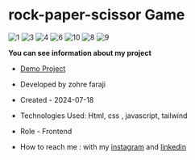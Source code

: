 # rock-paper-scissor Game

![1](https://github.com/user-attachments/assets/5815c940-a1c7-4a4d-a60e-8dde0d6e511a)
![3](https://github.com/user-attachments/assets/2a2e5a52-8d50-4455-b4f3-05698b19bf15)
![4](https://github.com/user-attachments/assets/ec894eb8-ffa3-4d18-95ba-2d84f8e415c3)
![6](https://github.com/user-attachments/assets/04f90749-7298-4579-ae37-5471f3c2cea6)
![10](https://github.com/user-attachments/assets/04ab547b-3e11-458f-b5aa-7e1314250cab)
![8](https://github.com/user-attachments/assets/a6a324c5-b553-457f-9510-05113abbdffe)
![9](https://github.com/user-attachments/assets/d0587634-2188-43b5-896f-848679c5ec22)


**You can see information about my project**
- [Demo Project](https://zohrefaraji.github.io/rock-paper-scissor-Game-030428/)

- Developed by zohre faraji

- Created - 2024-07-18

- Technologies Used: Html,  css , javascript, tailwind

- Role - Frontend

- How to reach me : with my [instagram](https://www.instagram.com/zohrefaraji212/) and [linkedin](https://www.linkedin.com/in/zohre-faraji-41822315a/)
